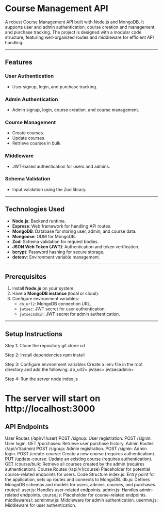 # Course Management API

A robust Course Management API built with Node.js and MongoDB. It supports user and admin authentication, course creation and management, and purchase tracking. The project is designed with a modular code structure, featuring well-organized routes and middleware for efficient API handling.

---

## Features

### User Authentication
- User signup, login, and purchase tracking.

### Admin Authentication
- Admin signup, login, course creation, and course management.

### Course Management
- Create courses.
- Update courses.
- Retrieve courses in bulk.

### Middleware
- JWT-based authentication for users and admins.

### Schema Validation
- Input validation using the Zod library.

---

## Technologies Used

- **Node.js**: Backend runtime.
- **Express**: Web framework for handling API routes.
- **MongoDB**: Database for storing user, admin, and course data.
- **Mongoose**: ODM for MongoDB.
- **Zod**: Schema validation for request bodies.
- **JSON Web Token (JWT)**: Authentication and token verification.
- **bcrypt**: Password hashing for secure storage.
- **dotenv**: Environment variable management.

---

## Prerequisites

1. Install **Node.js** on your system.
2. Have a **MongoDB instance** (local or cloud).
3. Configure environment variables:
   - `db_url2`: MongoDB connection URL.
   - `jwtsec`: JWT secret for user authentication.
   - `jwtsecadmin`: JWT secret for admin authentication.

---

## Setup Instructions

Step 1: Clone the repository
git clone <repository-url>
cd <repository-folder>

Step 2: Install dependencies
npm install

Step 3: Configure environment variables
Create a .env file in the root directory and add the following:
db_url2=<your-mongo-db-url>
jwtsec=<user-jwt-secret>
jwtsecadmin=<admin-jwt-secret>

Step 4: Run the server
node index.js

# The server will start on http://localhost:3000


## API Endpoints
User Routes (/api/v1/user)
POST /signup: User registration.
POST /signin: User login.
GET /purchases: Retrieve user purchase history.
Admin Routes (/api/v1/admin)
POST /signup: Admin registration.
POST /signin: Admin login.
POST /create-course: Create a new course (requires authentication).
PUT /update-course: Update an existing course (requires authentication).
GET /course/bulk: Retrieve all courses created by the admin (requires authentication).
Course Routes (/api/v1/course)
Placeholder for potential course-related endpoints for users.
Code Structure
index.js: Entry point for the application, sets up routes and connects to MongoDB.
db.js: Defines MongoDB schemas and models for users, admins, courses, and purchases.
routes/:
user.js: Handles user-related endpoints.
admin.js: Handles admin-related endpoints.
course.js: Placeholder for course-related endpoints.
middlewares/:
adminmw.js: Middleware for admin authentication.
usermw.js: Middleware for user authentication.
